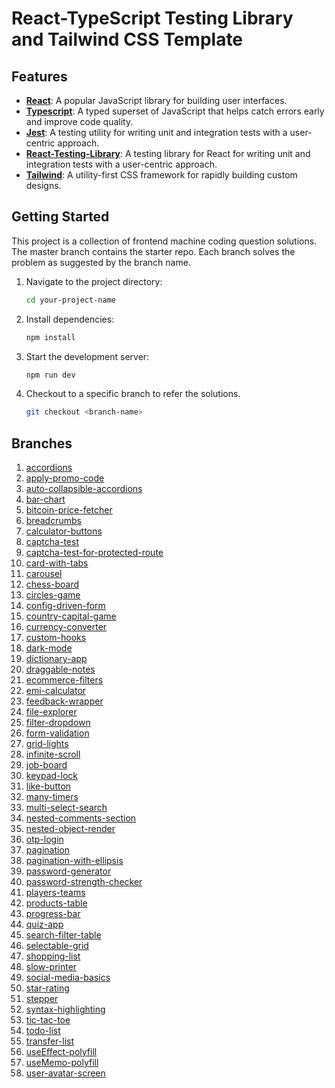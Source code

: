 
# React-TypeScript Testing Library and Tailwind CSS Template


## Features

- **[React](https://react.dev)**: A popular JavaScript library for building user interfaces.
- **[Typescript](https://www.typescriptlang.org/)**: A typed superset of JavaScript that helps catch errors early and improve code quality.
- **[Jest](https://jestjs.io/)**: A testing utility for writing unit and integration tests with a user-centric approach.
- **[React-Testing-Library](https://testing-library.com/)**: A testing library for React for writing unit and integration tests with a user-centric approach.
- **[Tailwind](https://tailwindcss.com/)**: A utility-first CSS framework for rapidly building custom designs.

## Getting Started

This project is a collection of frontend machine coding question solutions. 
The master branch contains the starter repo. 
Each branch solves the problem as suggested by the branch name.

1. Navigate to the project directory:

   ```bash
   cd your-project-name
   ```

2. Install dependencies:

   ```bash
   npm install
   ```

3. Start the development server:

   ```bash
   npm run dev
   ```

4. Checkout to a specific branch to refer the solutions.

   ```bash
   git checkout <branch-name>
   ```

## Branches

1. [accordions](https://github.com/phoenix-flyhigh/frontend-machine-coding-questions/tree/accordions)
2. [apply-promo-code](https://github.com/phoenix-flyhigh/frontend-machine-coding-questions/tree/apply-promo-code)
3. [auto-collapsible-accordions](https://github.com/phoenix-flyhigh/frontend-machine-coding-questions/tree/auto-collapsible-accordions)
4. [bar-chart](https://github.com/phoenix-flyhigh/frontend-machine-coding-questions/tree/bar-chart)
5. [bitcoin-price-fetcher](https://github.com/phoenix-flyhigh/frontend-machine-coding-questions/tree/bitcoin-price-fetcher)
6. [breadcrumbs](https://github.com/phoenix-flyhigh/frontend-machine-coding-questions/tree/breadcrumbs)
7. [calculator-buttons](https://github.com/phoenix-flyhigh/frontend-machine-coding-questions/tree/calculator-buttons)
8. [captcha-test](https://github.com/phoenix-flyhigh/frontend-machine-coding-questions/tree/captcha-test)
9. [captcha-test-for-protected-route](https://github.com/phoenix-flyhigh/frontend-machine-coding-questions/tree/captcha-test-for-protected-route)
10. [card-with-tabs](https://github.com/phoenix-flyhigh/frontend-machine-coding-questions/tree/card-with-tabs)
11. [carousel](https://github.com/phoenix-flyhigh/frontend-machine-coding-questions/tree/carousel)
12. [chess-board](https://github.com/phoenix-flyhigh/frontend-machine-coding-questions/tree/chess-board)
13. [circles-game](https://github.com/phoenix-flyhigh/frontend-machine-coding-questions/tree/circles-game)
14. [config-driven-form](https://github.com/phoenix-flyhigh/frontend-machine-coding-questions/tree/config-driven-form)
15. [country-capital-game](https://github.com/phoenix-flyhigh/frontend-machine-coding-questions/tree/country-capital-game)
16. [currency-converter](https://github.com/phoenix-flyhigh/frontend-machine-coding-questions/tree/currency-converter)
17. [custom-hooks](https://github.com/phoenix-flyhigh/frontend-machine-coding-questions/tree/custom-hooks)
18. [dark-mode](https://github.com/phoenix-flyhigh/frontend-machine-coding-questions/tree/dark-mode)
19. [dictionary-app](https://github.com/phoenix-flyhigh/frontend-machine-coding-questions/tree/dictionary-app)
20. [draggable-notes](https://github.com/phoenix-flyhigh/frontend-machine-coding-questions/tree/draggable-notes)
21. [ecommerce-filters](https://github.com/phoenix-flyhigh/frontend-machine-coding-questions/tree/ecommerce-filters)
22. [emi-calculator](https://github.com/phoenix-flyhigh/frontend-machine-coding-questions/tree/emi-calculator)
23. [feedback-wrapper](https://github.com/phoenix-flyhigh/frontend-machine-coding-questions/tree/feedback-wrapper)
24. [file-explorer](https://github.com/phoenix-flyhigh/frontend-machine-coding-questions/tree/file-explorer)
25. [filter-dropdown](https://github.com/phoenix-flyhigh/frontend-machine-coding-questions/tree/filter-dropdown)
26. [form-validation](https://github.com/phoenix-flyhigh/frontend-machine-coding-questions/tree/form-validation)
27. [grid-lights](https://github.com/phoenix-flyhigh/frontend-machine-coding-questions/tree/grid-lights)
28. [infinite-scroll](https://github.com/phoenix-flyhigh/frontend-machine-coding-questions/tree/infinite-scroll)
29. [job-board](https://github.com/phoenix-flyhigh/frontend-machine-coding-questions/tree/job-board)
30. [keypad-lock](https://github.com/phoenix-flyhigh/frontend-machine-coding-questions/tree/keypad-lock)
31. [like-button](https://github.com/phoenix-flyhigh/frontend-machine-coding-questions/tree/like-button)
32. [many-timers](https://github.com/phoenix-flyhigh/frontend-machine-coding-questions/tree/many-timers)
33. [multi-select-search](https://github.com/phoenix-flyhigh/frontend-machine-coding-questions/tree/multi-select-search)
34. [nested-comments-section](https://github.com/phoenix-flyhigh/frontend-machine-coding-questions/tree/nested-comments-section)
35. [nested-object-render](https://github.com/phoenix-flyhigh/frontend-machine-coding-questions/tree/nested-object-render)
36. [otp-login](https://github.com/phoenix-flyhigh/frontend-machine-coding-questions/tree/otp-login)
37. [pagination](https://github.com/phoenix-flyhigh/frontend-machine-coding-questions/tree/pagination)
38. [pagination-with-ellipsis](https://github.com/phoenix-flyhigh/frontend-machine-coding-questions/tree/pagination-with-ellipsis)
39. [password-generator](https://github.com/phoenix-flyhigh/frontend-machine-coding-questions/tree/password-generator)
40. [password-strength-checker](https://github.com/phoenix-flyhigh/frontend-machine-coding-questions/tree/password-strength-checker)
41. [players-teams](https://github.com/phoenix-flyhigh/frontend-machine-coding-questions/tree/players-teams)
42. [products-table](https://github.com/phoenix-flyhigh/frontend-machine-coding-questions/tree/products-table)
43. [progress-bar](https://github.com/phoenix-flyhigh/frontend-machine-coding-questions/tree/progress-bar)
44. [quiz-app](https://github.com/phoenix-flyhigh/frontend-machine-coding-questions/tree/quiz-app)
45. [search-filter-table](https://github.com/phoenix-flyhigh/frontend-machine-coding-questions/tree/search-filter-table)
46. [selectable-grid](https://github.com/phoenix-flyhigh/frontend-machine-coding-questions/tree/selectable-grid)
47. [shopping-list](https://github.com/phoenix-flyhigh/frontend-machine-coding-questions/tree/shopping-list)
48. [slow-printer](https://github.com/phoenix-flyhigh/frontend-machine-coding-questions/tree/slow-printer)
49. [social-media-basics](https://github.com/phoenix-flyhigh/frontend-machine-coding-questions/tree/social-media-basics)
50. [star-rating](https://github.com/phoenix-flyhigh/frontend-machine-coding-questions/tree/star-rating)
51. [stepper](https://github.com/phoenix-flyhigh/frontend-machine-coding-questions/tree/stepper)
52. [syntax-highlighting](https://github.com/phoenix-flyhigh/frontend-machine-coding-questions/tree/syntax-highlighting)
53. [tic-tac-toe](https://github.com/phoenix-flyhigh/frontend-machine-coding-questions/tree/tic-tac-toe)
54. [todo-list](https://github.com/phoenix-flyhigh/frontend-machine-coding-questions/tree/todo-list)
55. [transfer-list](https://github.com/phoenix-flyhigh/frontend-machine-coding-questions/tree/transfer-list)
56. [useEffect-polyfill](https://github.com/phoenix-flyhigh/frontend-machine-coding-questions/tree/useEffect-polyfill)
57. [useMemo-polyfill](https://github.com/phoenix-flyhigh/frontend-machine-coding-questions/tree/useMemo-polyfill)
58. [user-avatar-screen](https://github.com/phoenix-flyhigh/frontend-machine-coding-questions/tree/user-avatar-screen)

